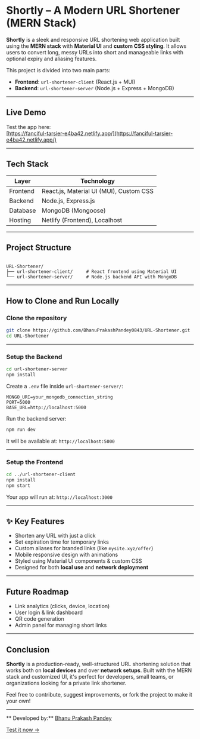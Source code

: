 #  Shortly – A Modern URL Shortener (MERN Stack)

**Shortly** is a sleek and responsive URL shortening web application built using the **MERN stack** with **Material UI** and **custom CSS styling**. It allows users to convert long, messy URLs into short and manageable links with optional expiry and aliasing features.

This project is divided into two main parts:
- **Frontend**: `url-shortener-client` (React.js + MUI)
- **Backend**: `url-shortener-server` (Node.js + Express + MongoDB)

---

##  Live Demo

 Test the app here:  
 [https://fanciful-tarsier-e4ba42.netlify.app/](https://fanciful-tarsier-e4ba42.netlify.app/)

---

##  Tech Stack

| Layer      | Technology                               |
|------------|------------------------------------------|
| Frontend   | React.js, Material UI (MUI), Custom CSS  |
| Backend    | Node.js, Express.js                      |
| Database   | MongoDB (Mongoose)                       |
| Hosting    | Netlify (Frontend), Localhost            |

---

##  Project Structure

```

URL-Shortener/
├── url-shortener-client/     # React frontend using Material UI
└── url-shortener-server/     # Node.js backend API with MongoDB

````

---

##  How to Clone and Run Locally

###  Clone the repository

```bash
git clone https://github.com/BhanuPrakashPandey0843/URL-Shortener.git
cd URL-Shortener
````

---

###  Setup the Backend

```bash
cd url-shortener-server
npm install
```

Create a `.env` file inside `url-shortener-server/`:

```env
MONGO_URI=your_mongodb_connection_string
PORT=5000
BASE_URL=http://localhost:5000
```

Run the backend server:

```bash
npm run dev
```

It will be available at: `http://localhost:5000`

---

###  Setup the Frontend

```bash
cd ../url-shortener-client
npm install
npm start
```

Your app will run at: `http://localhost:3000`

---

## ✨ Key Features

*  Shorten any URL with just a click
*  Set expiration time for temporary links
*  Custom aliases for branded links (like `mysite.xyz/offer`)
*  Mobile responsive design with animations
*  Styled using Material UI components & custom CSS
*  Designed for both **local use** and **network deployment**

---

##  Future Roadmap

*  Link analytics (clicks, device, location)
*  User login & link dashboard
*  QR code generation
*  Admin panel for managing short links

---

##  Conclusion

**Shortly** is a production-ready, well-structured URL shortening solution that works both on **local devices** and over **network setups**. Built with the MERN stack and customized UI, it's perfect for developers, small teams, or organizations looking for a private link shortener.

Feel free to contribute, suggest improvements, or fork the project to make it your own!

---

** Developed by:** [Bhanu Prakash Pandey](https://github.com/BhanuPrakashPandey0843)

[Test it now →](https://fanciful-tarsier-e4ba42.netlify.app/)


